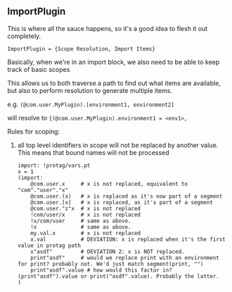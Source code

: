 ## ImportPlugin

This is where all the sauce happens, so it's a good idea to flesh it out completely.

`ImportPlugin = {Scope Resolution, Import Items}`

Basically, when we're in an import block, we also need to be able to keep track of basic scopes

This allows us to both traverse a path to find out what items are available, but also to perform resolution
to generate multiple items. 

e.g. `(@com.user.MyPlugin).[environment1, environment2]`

will resolve to `{(@com.user.MyPlugin).environment1 = <env1>, `

Rules for scoping:
1.  all top level identifiers in scope will not be replaced by another value.
    This means that bound names will not be processed
    ```
    import: !protag/vars.pt
    x = 1
    (import: 
        @com.user.x     # x is not replaced, equivalent to "com"."user"."x"
        @com.user.(x)   # x is replaced as it's now part of a segment
        @com.user.[x]   # x is replaced, as it's part of a segment
        @com.user."z"x  # x is not replaced
        !com/user/x     # x is not replaced
        !x/com/user     # same as above.
        !x              # same as above.
        my.val.x        # x is not replaced
        x.val           # DEVIATION: x is replaced when it's the first value in protag path
        x"asdf"         # DEVIATION 2: x is NOT replaced.
        print"asdf"     # would we replace print with an environment for print? probably not. We'd just match segment(print, "")
        print"asdf".value # how would this factor in? (print"asdf").value or print("asdf".value). Probably the latter.
    )
    ```
